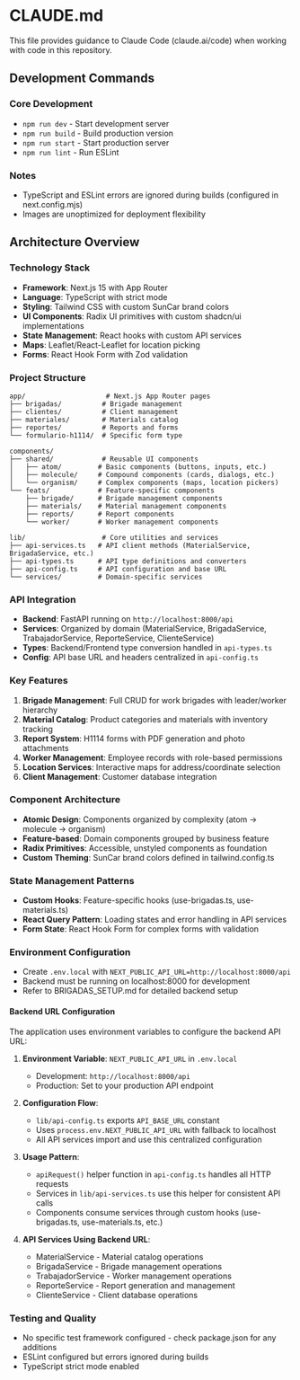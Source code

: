 # CLAUDE.md

This file provides guidance to Claude Code (claude.ai/code) when working with code in this repository.

## Development Commands

### Core Development
- `npm run dev` - Start development server
- `npm run build` - Build production version
- `npm run start` - Start production server
- `npm run lint` - Run ESLint

### Notes
- TypeScript and ESLint errors are ignored during builds (configured in next.config.mjs)
- Images are unoptimized for deployment flexibility

## Architecture Overview

### Technology Stack
- **Framework**: Next.js 15 with App Router
- **Language**: TypeScript with strict mode
- **Styling**: Tailwind CSS with custom SunCar brand colors
- **UI Components**: Radix UI primitives with custom shadcn/ui implementations
- **State Management**: React hooks with custom API services
- **Maps**: Leaflet/React-Leaflet for location picking
- **Forms**: React Hook Form with Zod validation

### Project Structure
```
app/                    # Next.js App Router pages
├── brigadas/          # Brigade management
├── clientes/          # Client management  
├── materiales/        # Materials catalog
├── reportes/          # Reports and forms
└── formulario-h1114/  # Specific form type

components/
├── shared/            # Reusable UI components
│   ├── atom/         # Basic components (buttons, inputs, etc.)
│   ├── molecule/     # Compound components (cards, dialogs, etc.)
│   └── organism/     # Complex components (maps, location pickers)
└── feats/            # Feature-specific components
    ├── brigade/      # Brigade management components
    ├── materials/    # Material management components
    ├── reports/      # Report components
    └── worker/       # Worker management components

lib/                   # Core utilities and services
├── api-services.ts   # API client methods (MaterialService, BrigadaService, etc.)
├── api-types.ts      # API type definitions and converters
├── api-config.ts     # API configuration and base URL
└── services/         # Domain-specific services
```

### API Integration
- **Backend**: FastAPI running on `http://localhost:8000/api`
- **Services**: Organized by domain (MaterialService, BrigadaService, TrabajadorService, ReporteService, ClienteService)
- **Types**: Backend/Frontend type conversion handled in `api-types.ts`
- **Config**: API base URL and headers centralized in `api-config.ts`

### Key Features
1. **Brigade Management**: Full CRUD for work brigades with leader/worker hierarchy
2. **Material Catalog**: Product categories and materials with inventory tracking
3. **Report System**: H1114 forms with PDF generation and photo attachments
4. **Worker Management**: Employee records with role-based permissions
5. **Location Services**: Interactive maps for address/coordinate selection
6. **Client Management**: Customer database integration

### Component Architecture
- **Atomic Design**: Components organized by complexity (atom → molecule → organism)
- **Feature-based**: Domain components grouped by business feature
- **Radix Primitives**: Accessible, unstyled components as foundation
- **Custom Theming**: SunCar brand colors defined in tailwind.config.ts

### State Management Patterns
- **Custom Hooks**: Feature-specific hooks (use-brigadas.ts, use-materials.ts)
- **React Query Pattern**: Loading states and error handling in API services
- **Form State**: React Hook Form for complex forms with validation

### Environment Configuration
- Create `.env.local` with `NEXT_PUBLIC_API_URL=http://localhost:8000/api`
- Backend must be running on localhost:8000 for development
- Refer to BRIGADAS_SETUP.md for detailed backend setup

#### Backend URL Configuration
The application uses environment variables to configure the backend API URL:

1. **Environment Variable**: `NEXT_PUBLIC_API_URL` in `.env.local`
   - Development: `http://localhost:8000/api`
   - Production: Set to your production API endpoint

2. **Configuration Flow**:
   - `lib/api-config.ts` exports `API_BASE_URL` constant
   - Uses `process.env.NEXT_PUBLIC_API_URL` with fallback to localhost
   - All API services import and use this centralized configuration

3. **Usage Pattern**:
   - `apiRequest()` helper function in `api-config.ts` handles all HTTP requests
   - Services in `lib/api-services.ts` use this helper for consistent API calls
   - Components consume services through custom hooks (use-brigadas.ts, use-materials.ts, etc.)

4. **API Services Using Backend URL**:
   - MaterialService - Material catalog operations
   - BrigadaService - Brigade management operations  
   - TrabajadorService - Worker management operations
   - ReporteService - Report generation and management
   - ClienteService - Client database operations

### Testing and Quality
- No specific test framework configured - check package.json for any additions
- ESLint configured but errors ignored during builds
- TypeScript strict mode enabled